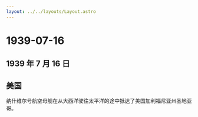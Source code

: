 ```yaml
---
layout: ../../layouts/Layout.astro
---
```


# 1939-07-16

## 1939 年 7 月 16 日

## 美国

纳什维尔号航空母舰在从大西洋驶往太平洋的途中抵达了美国加利福尼亚州圣地亚哥。